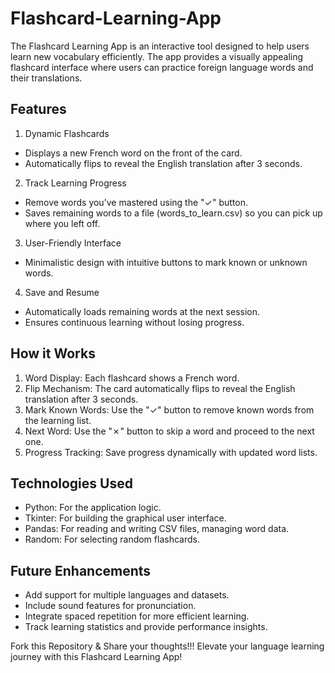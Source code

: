 # Flashcard-Learning-App
The Flashcard Learning App is an interactive tool designed to help users learn new vocabulary efficiently. The app provides a visually appealing flashcard interface where users can practice foreign language words and their translations.

## Features
1. Dynamic Flashcards
- Displays a new French word on the front of the card.
- Automatically flips to reveal the English translation after 3 seconds.
2. Track Learning Progress
- Remove words you’ve mastered using the "✓" button.
- Saves remaining words to a file (words_to_learn.csv) so you can pick up where you left off.
3. User-Friendly Interface
- Minimalistic design with intuitive buttons to mark known or unknown words.
4. Save and Resume
- Automatically loads remaining words at the next session.
- Ensures continuous learning without losing progress.

## How it Works
1. Word Display: Each flashcard shows a French word.
2. Flip Mechanism: The card automatically flips to reveal the English translation after 3 seconds.
3. Mark Known Words: Use the "✓" button to remove known words from the learning list.
4. Next Word: Use the "✗" button to skip a word and proceed to the next one.
5. Progress Tracking: Save progress dynamically with updated word lists.

## Technologies Used
- Python: For the application logic.
- Tkinter: For building the graphical user interface.
- Pandas: For reading and writing CSV files, managing word data.
- Random: For selecting random flashcards.

## Future Enhancements
- Add support for multiple languages and datasets.
- Include sound features for pronunciation.
- Integrate spaced repetition for more efficient learning.
- Track learning statistics and provide performance insights.

Fork this Repository & Share your thoughts!!!
Elevate your language learning journey with this Flashcard Learning App!

